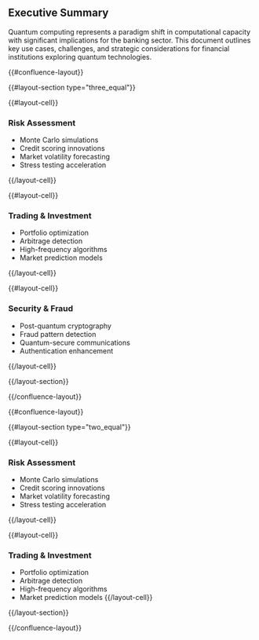 ## Executive Summary

Quantum computing represents a paradigm shift in computational capacity with significant implications for the banking sector. This document outlines key use cases, challenges, and strategic considerations for financial institutions exploring quantum technologies.


{{#confluence-layout}}

{{#layout-section type="three_equal"}}

{{#layout-cell}}

### Risk Assessment
- Monte Carlo simulations
- Credit scoring innovations
- Market volatility forecasting
- Stress testing acceleration

{{/layout-cell}}

{{#layout-cell}}

### Trading & Investment
- Portfolio optimization
- Arbitrage detection
- High-frequency algorithms
- Market prediction models

{{/layout-cell}}

{{#layout-cell}}

### Security & Fraud
- Post-quantum cryptography
- Fraud pattern detection
- Quantum-secure communications
- Authentication enhancement

{{/layout-cell}}

{{/layout-section}}

{{/confluence-layout}}

{{#confluence-layout}}

{{#layout-section type="two_equal"}}

{{#layout-cell}}

### Risk Assessment
- Monte Carlo simulations
- Credit scoring innovations
- Market volatility forecasting
- Stress testing acceleration

{{/layout-cell}}

{{#layout-cell}}

### Trading & Investment
- Portfolio optimization
- Arbitrage detection
- High-frequency algorithms
- Market prediction models
{{/layout-cell}}

{{/layout-section}}

{{/confluence-layout}}